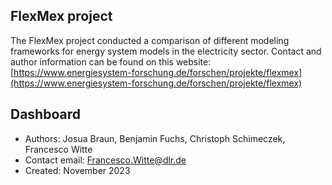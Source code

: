 ## FlexMex project

The FlexMex project conducted a comparison of different modeling frameworks for
energy system models in the electricity sector. Contact and author information
can be found on this website:
[https://www.energiesystem-forschung.de/forschen/projekte/flexmex](https://www.energiesystem-forschung.de/forschen/projekte/flexmex)

## Dashboard

- Authors: Josua Braun, Benjamin Fuchs, Christoph Schimeczek, Francesco Witte
- Contact email: Francesco.Witte@dlr.de
- Created: November 2023

